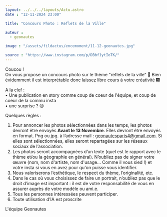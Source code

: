 ```yaml
---
layout: ../../../layouts/Actu.astro
date : "12-11-2024 23:00"

title: "Concours Photo : Reflets de la Ville"

auteur :
  - geonautes

image : "/assets/fildactus/encemoment/11-12-geonautes.jpg"

source : "https://www.instagram.com/p/DBbf1ytIoTK/"
---
```


Coucou !  
On vous propose un concours photo sur le thème "reflets de la ville" 🌁 Bien évidemment il est interprétable donc laissez libre cours à votre créativité 🎆

A la clef :  
• Une publication en story comme coup de coeur de l'équipe, et coup de coeur de la commu insta  
• une surprise ? 😉

Quelques règles :  
1) Pour annoncer les photos sélectionnées dans les temps, les photos devront être envoyés __Avant le 13 Novembre__. Elles devront être envoyés en format. Png ou.jpg. à l’adresse mail : geonautesparis4@gmail.com. Si elles sont sélectionnées, elles seront repartagées sur les réseaux sociaux de l’association.  
2) Les photos seront accompagnées d’un texte (quel est le rapport avec le thème et/ou la géographie en général). N’oubliez pas de signer votre œuvre (nom, nom d'artiste, nom d'usage... Comme il vous sied !) et votre insta si vous en avez pour qu'on puisse vous identifier.  
3) Nous valoriserons l’esthétique, le respect du thème, l’originalité, etc.  
4) Dans le cas où vous choisissez de faire un portrait, n’oubliez pas que le droit d’image est important : il est de votre responsabilité de vous en assurer auprès de votre modèle ou ami.e.  
5) Tous les personnes intéressées peuvent participer.  
6) Toute utilisation d’IA est proscrite

L'équipe Geonautes
